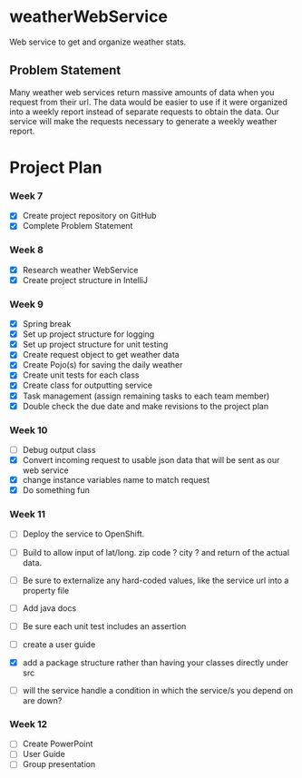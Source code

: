 # weatherWebService
Web service to get and organize weather stats.

## Problem Statement

Many weather web services return massive amounts of data when you request from their url.  The data would be easier to use if it were organized into a weekly report instead of separate requests to obtain the data.  Our service will make the requests necessary to generate a weekly weather report.

# Project Plan

### Week 7
- [X] Create project repository on GitHub
- [X] Complete Problem Statement

### Week 8
- [X] Research weather WebService
- [X] Create project structure in IntelliJ

### Week 9
- [X] Spring break
- [X] Set up project structure for logging
- [X] Set up project structure for unit testing
- [X] Create request object to get weather data
- [X] Create Pojo(s) for saving the daily weather
- [X] Create unit tests for each class
- [X] Create class for outputting service
- [X] Task management (assign remaining tasks to each team member)
- [X] Double check the due date and make revisions to the project plan

### Week 10
- [ ] Debug output class
- [X] Convert incoming request to usable json data that will be sent as our web service
- [x] change instance variables name to match request
- [X] Do something fun

### Week 11
- [ ] Deploy the service to OpenShift.
- [ ] Build to allow input of lat/long. zip code ? city ?  and return of the actual data.
- [ ] Be sure to externalize any hard-coded values, like the service url into a property file
- [ ] Add java docs
- [ ] Be sure each unit test includes an assertion
- [ ] create a user guide
- [X] add a package structure rather than having your classes directly under src
- [ ] will the service handle a condition in which the service/s you depend on are down?

 
### Week 12
- [ ] Create PowerPoint
- [ ] User Guide
- [ ] Group presentation